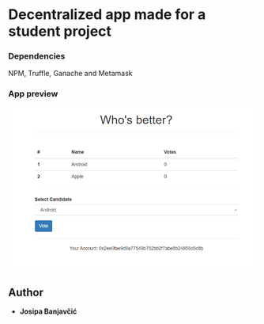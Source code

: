 # Decentralized app made for a student project
### Dependencies
NPM, Truffle, Ganache and Metamask
### App preview
![Vote](https://github.com/jbanjavcic/decentralized-app/blob/master/app%201.PNG)
## Author

* **Josipa Banjavčić**
